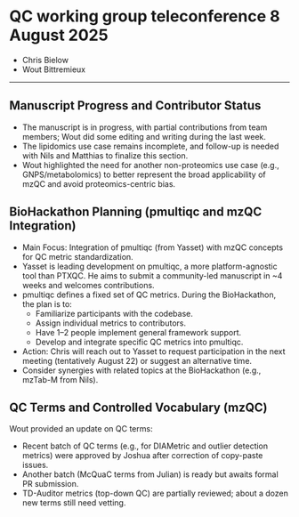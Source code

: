 # QC working group teleconference 8 August 2025

- Chris Bielow
- Wout Bittremieux

---

## Manuscript Progress and Contributor Status

- The manuscript is in progress, with partial contributions from team members; Wout did some editing and writing during the last week.
- The lipidomics use case remains incomplete, and follow-up is needed with Nils and Matthias to finalize this section.
- Wout highlighted the need for another non-proteomics use case (e.g., GNPS/metabolomics) to better represent the broad applicability of mzQC and avoid proteomics-centric bias.

## BioHackathon Planning (pmultiqc and mzQC Integration)

- Main Focus: Integration of pmultiqc (from Yasset) with mzQC concepts for QC metric standardization.
- Yasset is leading development on pmultiqc, a more platform-agnostic tool than PTXQC. He aims to submit a community-led manuscript in ~4 weeks and welcomes contributions.
- pmultiqc defines a fixed set of QC metrics. During the BioHackathon, the plan is to:
    - Familiarize participants with the codebase.
    - Assign individual metrics to contributors.
    - Have 1–2 people implement general framework support.
    - Develop and integrate specific QC metrics into pmultiqc.
- Action: Chris will reach out to Yasset to request participation in the next meeting (tentatively August 22) or suggest an alternative time.
- Consider synergies with related topics at the BioHackathon (e.g., mzTab-M from Nils).

## QC Terms and Controlled Vocabulary (mzQC)

Wout provided an update on QC terms:
- Recent batch of QC terms (e.g., for DIAMetric and outlier detection metrics) were approved by Joshua after correction of copy-paste issues.
- Another batch (McQuaC terms from Julian) is ready but awaits formal PR submission.
- TD-Auditor metrics (top-down QC) are partially reviewed; about a dozen new terms still need vetting.
